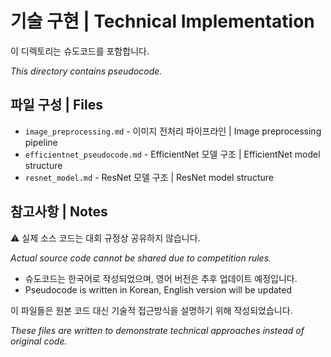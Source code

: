 # 기술 구현 | Technical Implementation

이 디렉토리는 슈도코드를 포함합니다.

*This directory contains pseudocode.*

## 파일 구성 | Files

- `image_preprocessing.md` - 이미지 전처리 파이프라인 | Image preprocessing pipeline
- `efficientnet_pseudocode.md` - EfficientNet 모델 구조 | EfficientNet model structure
- `resnet_model.md` - ResNet 모델 구조 | ResNet model structure

## 참고사항 | Notes

⚠️ 실제 소스 코드는 대회 규정상 공유하지 않습니다.

*Actual source code cannot be shared due to competition rules.*

- 슈도코드는 한국어로 작성되었으며, 영어 버전은 추후 업데이트 예정입니다.  
- Pseudocode is written in Korean, English version will be updated

이 파일들은 원본 코드 대신 기술적 접근방식을 설명하기 위해 작성되었습니다.  

*These files are written to demonstrate technical approaches instead of original code.*